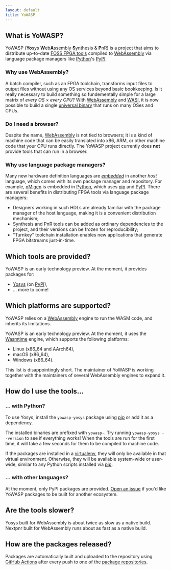 ```yaml
---
layout: default
title: YoWASP
---
```


## What is YoWASP?

YoWASP (**Yo**sys **W**eb**A**ssembly **S**ynthesis & **P**nR) is a project that aims to distribute up-to-date [FOSS FPGA tools][yosyshq] compiled to [WebAssembly][] via language package managers like [Python][]'s [PyPI][].

[yosyshq]: https://github.com/YosysHQ/
[webassembly]: https://webassembly.org/
[python]: https://python.org/
[pypi]: https://pypi.org/

### Why use WebAssembly?

A batch compiler, such as an FPGA toolchain, transforms input files to output files without using any OS services beyond basic bookkeeping. Is it really necessary to build something so fundementally simple for a large matrix of *every OS* × *every CPU*? With [WebAssembly][] and [WASI][], it is now possible to build a single [universal binary][universal] that runs on many OSes and CPUs.

[wasi]: https://wasi.dev/
[universal]: https://kripken.github.io/talks/2020/universal.html

### Do I need a browser?

Despite the name, [WebAssembly][] is not tied to browsers; it is a kind of machine code that can be easily translated into x86, ARM, or other machine code that your CPU runs directly. The YoWASP project currently does **not** provide tools that can run in a browser.

### Why use language package managers?

Many new hardware definition languages are *[embedded][edsl]* in another *host* language, which comes with its own package manager and repository. For example, [nMigen][] is embedded in [Python][], which uses [pip][] and [PyPI][]. There are several benefits in distributing FPGA tools via language package managers:
  * Designers working in such HDLs are already familiar with the package manager of the host language, making it is a convenient distribution mechanism;
  * Synthesis and PnR tools can be added as ordinary dependencies to the project, and their versions can be frozen for reproducibility;
  * "Turnkey" toolchain installation enables new applications that generate FPGA bitstreams just-in-time.

[edsl]: https://en.wikipedia.org/wiki/eDSL
[nmigen]: https://github.com/nmigen/nmigen
[pip]: https://pip.pypa.io/

## Which tools are provided?

YoWASP is an early technology preview. At the moment, it provides packages for:

  * [Yosys][yosys] (on [PyPI][yosys-pypi]),
  * ... more to come!

[yosys]: http://www.clifford.at/yosys
[yosys-pypi]: https://pypi.org/project/yowasp-yosys/

## Which platforms are supported?

YoWASP relies on a [WebAssembly][] engine to run the WASM code, and inherits its limitations.

YoWASP is an early technology preview. At the moment, it uses the [Wasmtime][] engine, which supports the following platforms:

  * Linux (x86_64 and AArch64),
  * macOS (x86_64),
  * Windows (x86_64).

This list is disappointingly short. The maintainer of YoWASP is working together with the maintainers of several WebAssembly engines to expand it.

[wasmtime]: http://wasmtime.dev/
[wasmer]: https://wasmer.io/

## How do I use the tools...

### ... with Python?

To use Yosys, install the `yowasp-yosys` package using [pip][] or add it as a dependency.

The installed binaries are prefixed with `yowasp-`. Try running `yowasp-yosys --version` to see if everything works! When the tools are run for the first time, it will take a few seconds for them to be compiled to machine code.

If the packages are installed in a [virtualenv][], they will only be available in that virtual environment. Otherwise, they will be available system-wide or user-wide, similar to any Python scripts installed via [pip][].

[virtualenv]: https://virtualenv.pypa.io/

### ... with other languages?

At the moment, only PyPI packages are provided. [Open an issue][issue] if you'd like YoWASP packages to be built for another ecosystem.

[issue]: https://github.com/YoWASP/yowasp.github.io/issues

## Are the tools slower?

Yosys built for WebAssembly is about twice as slow as a native build. Nextpnr built for WebAssembly runs about as fast as a native build.

## How are the packages released?

Packages are automatically built and uploaded to the repository using [GitHub Actions][actions] after every push to one of the [package repositories][pkgrepos].

[actions]: https://github.com/features/actions
[pkgrepos]: https://github.com/YoWASP
